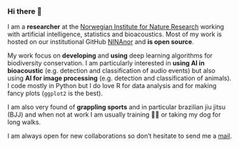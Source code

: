 ### Hi there 👋

I am a **researcher** at the [Norwegian Institute for Nature Research](https://www.nina.no/english/home) working with artificial intelligence, statistics and bioacoustics. Most of my work is hosted on our institutional GitHub [NINAnor](https://github.com/NINAnor) and **is open source**.

My work focus on **developing** and **using** deep learning algorithms for biodiversity conservation. I am particularly interested in **using AI in bioacoustic** (e.g. detection and classification of audio events) but also using **AI for image processing** (e.g. detection and classification of animals). I code mostly in Python but I do love R for data analysis and for making fancy plots (`ggplot2` is the best).

I am also very found of **grappling sports** and in particular brazilian jiu jitsu (BJJ) and when not at work I am usually training 🤼‍♂️ or taking my dog for long walks.

I am always open for new collaborations so don’t hesitate to send me a [mail](benjamin.cretois@nina.no).

